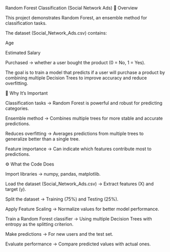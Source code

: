 Random Forest Classification (Social Network Ads)
📌 Overview

This project demonstrates Random Forest, an ensemble method for classification tasks.

The dataset (Social_Network_Ads.csv) contains:

Age

Estimated Salary

Purchased → whether a user bought the product (0 = No, 1 = Yes).

The goal is to train a model that predicts if a user will purchase a product by combining multiple Decision Trees to improve accuracy and reduce overfitting.

🚀 Why It’s Important

Classification tasks → Random Forest is powerful and robust for predicting categories.

Ensemble method → Combines multiple trees for more stable and accurate predictions.

Reduces overfitting → Averages predictions from multiple trees to generalize better than a single tree.

Feature importance → Can indicate which features contribute most to predictions.

⚙️ What the Code Does

Import libraries → numpy, pandas, matplotlib.

Load the dataset (Social_Network_Ads.csv) → Extract features (X) and target (y).

Split the dataset → Training (75%) and Testing (25%).

Apply Feature Scaling → Normalize values for better model performance.

Train a Random Forest classifier → Using multiple Decision Trees with entropy as the splitting criterion.

Make predictions → For new users and the test set.

Evaluate performance → Compare predicted values with actual ones.
